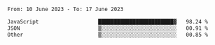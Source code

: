 <!--START_SECTION:waka-->

```txt
From: 10 June 2023 - To: 17 June 2023

JavaScript                   ████████████████████████▓   98.24 %
JSON                         ▒░░░░░░░░░░░░░░░░░░░░░░░░   00.91 %
Other                        ▒░░░░░░░░░░░░░░░░░░░░░░░░   00.85 %
```

<!--END_SECTION:waka-->
